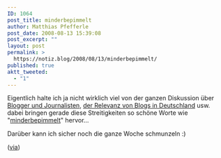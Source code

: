 ```yaml
---
ID: 1064
post_title: minderbepimmelt
author: Matthias Pfefferle
post_date: 2008-08-13 15:39:08
post_excerpt: ""
layout: post
permalink: >
  https://notiz.blog/2008/08/13/minderbepimmelt/
published: true
aktt_tweeted:
  - "1"
---
```

Eigentlich halte ich ja nicht wirklich viel von der ganzen Diskussion über <a href="http://blog.stuttgarter-zeitung.de/?p=108">Blogger und Journalisten</a>, <a href="http://www.spiegel.de/spiegel/0,1518,567038,00.html">der Relevanz von Blogs in Deutschland</a> usw. dabei bringen gerade diese Streitigkeiten so schöne Worte wie "<a href="http://blog.stuttgarter-zeitung.de/?p=108#comment-81">minderbepimmelt</a>" hervor...

Darüber kann ich sicher noch die ganze Woche schmunzeln :)

(<a href="http://blogs.taz.de/wortistik/2008/08/12/minderbepimmelt/">via</a>)